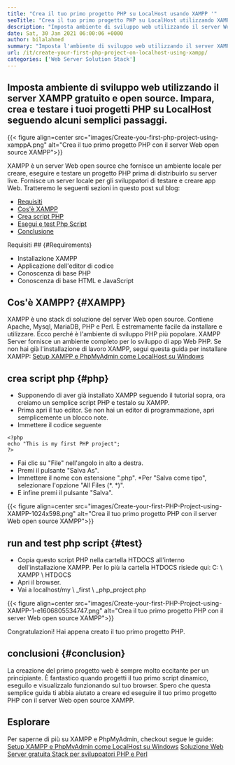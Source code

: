 ```yaml
---
title: "Crea il tuo primo progetto PHP su LocalHost usando XAMPP '" 
seoTitle: "Crea il tuo primo progetto PHP su LocalHost utilizzando XAMPP" 
description: "Imposta ambiente di sviluppo web utilizzando il server Web gratuito e open source XAMPP. Crea e testare i tuoi progetti PHP su LocalHost seguendo alcuni semplici passaggi." 
date: Sat, 30 Jan 2021 06:00:06 +0000
author: bilalahmed
summary: "Imposta l'ambiente di sviluppo web utilizzando il server XAMPP gratuito e open source. Impara, crea e testare i tuoi progetti PHP su LocalHost seguendo alcuni semplici passaggi." 
url: /it/create-your-first-php-project-on-localhost-using-xampp/
categories: ['Web Server Solution Stack']
---
```


## Imposta ambiente di sviluppo web utilizzando il server XAMPP gratuito e open source. Impara, crea e testare i tuoi progetti PHP su LocalHost seguendo alcuni semplici passaggi.

{{< figure align=center src="images/Create-you-first-php-project-using-xamppA.png" alt="Crea il tuo primo progetto PHP con il server Web open source XAMPP">}}

XAMPP è un server Web open source che fornisce un ambiente locale per creare, eseguire e testare un progetto PHP prima di distribuirlo su server live. Fornisce un server locale per gli sviluppatori di testare e creare app Web. Tratteremo le seguenti sezioni in questo post sul blog:
  * [Requisiti][2]
  * [Cos'è XAMPP][3]
  * [Crea script PHP][4]
  * [Esegui e test Php Script][5]
  * [Conclusione][6]

Requisiti ##  {#Requirements}
  * Installazione XAMPP
  * Applicazione dell'editor di codice
  * Conoscenza di base PHP
  * Conoscenza di base HTML e JavaScript

## Cos'è XAMPP?   {#XAMPP}
XAMPP è uno stack di soluzione del server Web open source. Contiene Apache, Mysql, MariaDB, PHP e Perl. È estremamente facile da installare e utilizzare. Ecco perché è l'ambiente di sviluppo PHP più popolare. XAMPP Server fornisce un ambiente completo per lo sviluppo di app Web PHP. Se non hai già l'installazione di lavoro XAMPP, segui questa guida per installare XAMPP:
[Setup XAMPP e PhpMyAdmin come LocalHost su Windows][7]

## crea script php   {#php}
  * Supponendo di aver già installato XAMPP seguendo il tutorial sopra, ora creiamo un semplice script PHP e testalo su XAMPP.
  * Prima apri il tuo editor. Se non hai un editor di programmazione, apri semplicemente un blocco note.
  * Immettere il codice seguente
```
<?php
echo "This is my first PHP project";
?>
```
  * Fai clic su "File" nell'angolo in alto a destra.
  * Premi il pulsante "Salva As".
  * Immettere il nome con estensione ".php".
  *Per "Salva come tipo", selezionare l'opzione "All Files (\*. \*)".
  * E infine premi il pulsante "Salva".

{{< figure align=center src="images/Create-your-first-PHP-Project-using-XAMPP-1024x598.png" alt="Crea il tuo primo progetto PHP con il server Web open source XAMPP">}}


## run and test php script   {#test}
  * Copia questo script PHP nella cartella HTDOCS all'interno dell'installazione XAMPP. Per lo più la cartella HTDOCS risiede qui: C: \ XAMPP \ HTDOCS
  * Apri il browser.
  * Vai a localhost/my \ _first \ _php_project.php

{{< figure align=center src="images/Create-your-first-PHP-Project-using-XAMPP-1-e1606805534747.png" alt="Crea il tuo primo progetto PHP con il server Web open source XAMPP">}}

Congratulazioni! Hai appena creato il tuo primo progetto PHP.

## conclusioni   {#conclusion}
La creazione del primo progetto web è sempre molto eccitante per un principiante. È fantastico quando progetti il ​​tuo primo script dinamico, eseguilo e visualizzalo funzionando sul tuo browser. Spero che questa semplice guida ti abbia aiutato a creare ed eseguire il tuo primo progetto PHP con il server Web open source XAMPP.

## Esplorare
Per saperne di più su XAMPP e PhpMyAdmin, checkout segue le guide:
[Setup XAMPP e PhpMyAdmin come LocalHost su Windows][7]
[Soluzione Web Server gratuita Stack per sviluppatori PHP e Perl][1]

  
[1]: https://products.containerize.com/solution-stack/xampp
[2]: #requirements
[3]: #xampp
[4]: #php
[5]: #test
[6]: #conclusion
[7]: https://blog.containerize.com/database-management-software/how-to-setup-xampp-and-phpmyadmin-as-localhost-on-windows/
